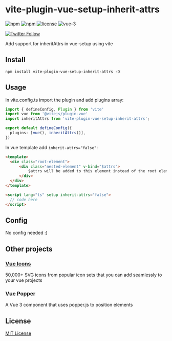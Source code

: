 # vite-plugin-vue-setup-inherit-attrs
[![npm](https://img.shields.io/npm/v/vite-plugin-vue-setup-inherit-attrs.svg)](https://www.npmjs.com/package/vite-plugin-vue-setup-inherit-attrs) 
[![npm](https://img.shields.io/npm/dt/vite-plugin-vue-setup-inherit-attrs.svg)](https://www.npmjs.com/package/vite-plugin-vue-setup-inherit-attrs)
[![license](https://img.shields.io/github/license/kalimah-apps/vite-plugin-vue-setup-inherit-attrs.svg)](LICENSE)
![vue-3](https://img.shields.io/badge/vue-3-%2342b883)

[![Twitter Follow](https://img.shields.io/twitter/follow/KalimahApps?style=for-the-badge)](https://twitter.com/KalimahApps)

Add support for inheritAttrs in vue-setup using vite

## Install
```
npm install vite-plugin-vue-setup-inherit-attrs -D
```

## Usage
In vite.config.ts import the plugin and add plugins array:

```ts
import { defineConfig, Plugin } from 'vite'
import vue from '@vitejs/plugin-vue'
import inheritAttrs from 'vite-plugin-vue-setup-inherit-attrs';

export default defineConfig({
  plugins: [vue(), inheritAttrs()],
})
```

In vue template add `inherit-attrs="false"`:
```html
<template>
  <div class="root-element">
	  <div class="nested-element" v-bind="$attrs">
		  $attrs will be added to this element instead of the root element
	  </div>
  </div>
</template>

<script lang="ts" setup inherit-attrs="false">
  // code here
</script>
```


## Config
No config needed :)

## Other projects
### [Vue Icons](https://www.npmjs.com/package/@kalimahapps/vue-icons)
50,000+ SVG icons from popular icon sets that you can add seamlessly to your vue projects

### [Vue Popper](https://www.npmjs.com/package/@kalimahapps/vue-popper)
A Vue 3 component that uses popper.js to position elements

## License
[MIT License](LICENSE)